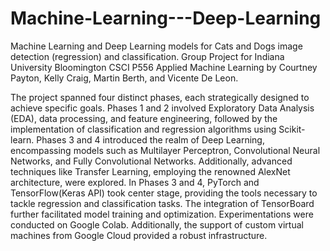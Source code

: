 # Machine-Learning---Deep-Learning

Machine Learning and Deep Learning models for Cats and Dogs image detection (regression) and classification.
Group Project for Indiana University Bloomington CSCI P556 Applied Machine Learning by Courtney Payton, Kelly Craig, Martin Berth, and Vicente De Leon.

The project spanned four distinct phases, each strategically designed to achieve specific goals. Phases 1 and 2 involved Exploratory Data Analysis (EDA), data processing, and feature engineering, followed by the implementation of classification and regression algorithms using Scikit-learn. Phases 3 and 4 introduced the realm of Deep Learning, encompassing models such as Multilayer Perceptron, Convolutional Neural Networks, and Fully Convolutional Networks. Additionally, advanced techniques like Transfer Learning, employing the renowned AlexNet architecture, were explored. In Phases 3 and 4, PyTorch and TensorFlow(Keras API) took center stage, providing the tools necessary to tackle regression and classification tasks. The integration of TensorBoard further facilitated model training and optimization. Experimentations were conducted on Google Colab. Additionally, the support of custom virtual machines from Google Cloud provided a robust infrastructure.
